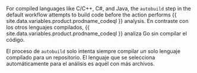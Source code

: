 For compiled languages like C/C++, C#, and Java, the `autobuild` step in the default workflow attempts to build code before the action performs {{ site.data.variables.product.prodname_codeql }} analysis. En contraste con los otros lenguajes compilados, {{ site.data.variables.product.prodname_codeql }} analiza Go sin compilar el código.

El proceso de `autobuild` solo intenta siempre compilar _un_ solo lenguaje compilado para un repositorio. El lenguaje que se selecciona automáticamente para el análisis es aquél con más archivos.



